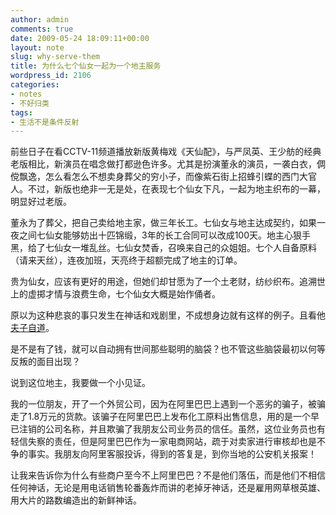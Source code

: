 ```yaml
---
author: admin
comments: true
date: 2009-05-24 18:09:11+00:00
layout: note
slug: why-serve-them
title: 为什么七个仙女一起为一个地主服务
wordpress_id: 2106
categories:
- notes
- 不好归类
tags:
- 生活不是条件反射
---
```


前些日子在看CCTV-11频道播放新版黄梅戏《天仙配》，与严凤英、王少舫的经典老版相比，新演员在唱念做打都逊色许多。尤其是扮演董永的演员，一袭白衣，倜傥飘逸，怎么看怎么不想卖身葬父的穷小子，而像紫石街上招蜂引蝶的西门大官人。不过，新版也绝非一无是处，在表现七个仙女下凡，一起为地主织布的一幕，明显好过老版。

董永为了葬父，把自己卖给地主家，做三年长工。七仙女与地主达成契约，如果一夜之间七仙女能够妨出十匹锦缎，3年的长工合同可以改成100天。地主心狠手黑，给了七仙女一堆乱丝。七仙女焚香，召唤来自己的众姐姐。七个人自备原料（请来天丝），连夜加班，天亮终于超额完成了地主的订单。

贵为仙女，应该有更好的用途，但她们却甘愿为了一个土老财，纺纱织布。追溯世上的虚掷才情与浪费生命，七个仙女大概是始作俑者。

原以为这种悲哀的事只发生在神话和戏剧里，不成想身边就有这样的例子。且看他[夫子自道](http://blog.sina.com.cn/s/blog_4888f5070100d6j2.html)。

是不是有了钱，就可以自动拥有世间那些聪明的脑袋？也不管这些脑袋最初以何等反叛的面目出现？

说到这位地主，我要做一个小见证。

我的一位朋友，开了一个外贸公司，因为在阿里巴巴上遇到一个恶劣的骗子，被骗走了1.8万元的货款。该骗子在阿里巴巴上发布化工原料出售信息，用的是一个早已注销的公司名称，并且欺骗了我朋友公司业务员的信任。虽然，这位业务员也有轻信失察的责任，但是阿里巴巴作为一家电商网站，疏于对卖家进行审核却也是不争的事实。我朋友向阿里客服投诉，得到的答复是，到你当地的公安机关报案！

让我来告诉你为什么有些商户至今不上阿里巴巴？不是他们落伍，而是他们不相信任何神话，无论是用电话销售轮番轰炸而讲的老掉牙神话，还是雇用网草根英雄、用大片的路数编造出的新鲜神话。
